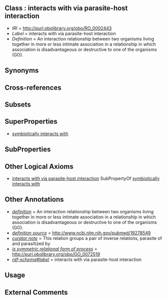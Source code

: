 
## Class : interacts with via parasite-host interaction

 * *IRI* = http://purl.obolibrary.org/obo/RO_0002443
 * *Label* = interacts with via parasite-host interaction
 * *Definition* = An interaction relationship between two organisms living together in more or less intimate association in a relationship in which association is disadvantageous or destructive to one of the organisms (GO).

## Synonyms


## Cross-references


## Subsets


## SuperProperties

 * [symbiotically interacts with](../../RO/40/RO_0002440.md)

## SubProperties


## Other Logical Axioms

 * [interacts with via parasite-host interaction](../../RO/43/RO_0002443.md) SubPropertyOf [symbiotically interacts with](../../RO/40/RO_0002440.md)

## Other Annotations

 * *[definition](../../IAO/15/IAO_0000115.md)* = An interaction relationship between two organisms living together in more or less intimate association in a relationship in which association is disadvantageous or destructive to one of the organisms (GO).
 * *[definition source](../../IAO/19/IAO_0000119.md)* = http://www.ncbi.nlm.nih.gov/pubmed/19278549
 * *[curator note](../../IAO/32/IAO_0000232.md)* = This relation groups a pair of inverse relations, parasite of and parasitized by
 * *[is symmetric relational form of process](../../RO/61/RO_0002561.md)* = http://purl.obolibrary.org/obo/GO_0072519
 * *[rdf-schema#label](../../el/rdf-schema#label.md)* = interacts with via parasite-host interaction

## Usage


## External Comments

